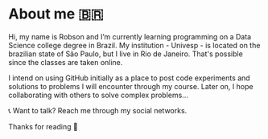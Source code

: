 # About me 🇧🇷

Hi, my name is Robson and I’m currently learning programming on a Data Science college degree in Brazil. My institution - Univesp -  is located on the brazilian state of São Paulo, but I live in Rio de Janeiro. That's possible since the classes are taken online.

I intend on using GitHub initially as a place to post code experiments and solutions to problems I will encounter through my course. Later on, I hope collaborating with others to solve complex problems...

📞 Want to talk? Reach me through my social networks.

Thanks for reading 🙂
